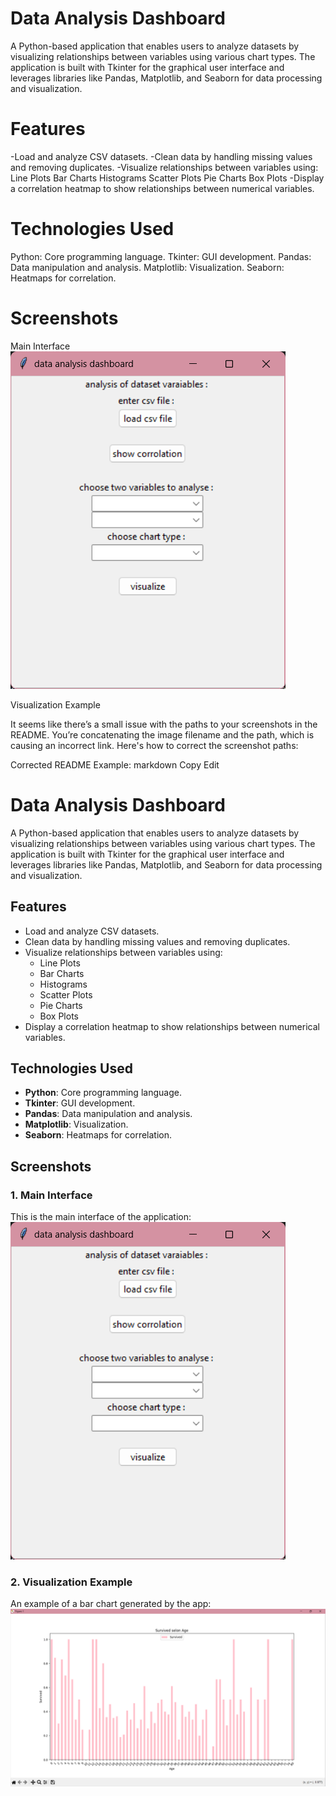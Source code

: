 # Data Analysis Dashboard

A Python-based application that enables users to analyze datasets by visualizing relationships between variables using various chart types. The application is built with Tkinter for the graphical user interface and leverages libraries like Pandas, Matplotlib, and Seaborn for data processing and visualization.

# Features

-Load and analyze CSV datasets.
-Clean data by handling missing values and removing duplicates.
-Visualize relationships between variables using:
    Line Plots
    Bar Charts
    Histograms
    Scatter Plots
    Pie Charts
    Box Plots
-Display a correlation heatmap to show relationships between numerical variables.

# Technologies Used

Python: Core programming language.
Tkinter: GUI development.
Pandas: Data manipulation and analysis.
Matplotlib: Visualization.
Seaborn: Heatmaps for correlation.

# Screenshots

Main Interface
![Main Interface](screenshots/main_interface.png)

Visualization Example

It seems like there’s a small issue with the paths to your screenshots in the README. You’re concatenating the image filename and the path, which is causing an incorrect link. Here's how to correct the screenshot paths:

Corrected README Example:
markdown
Copy
Edit
# Data Analysis Dashboard

A Python-based application that enables users to analyze datasets by visualizing relationships between variables using various chart types. The application is built with Tkinter for the graphical user interface and leverages libraries like Pandas, Matplotlib, and Seaborn for data processing and visualization.

## Features

- Load and analyze CSV datasets.
- Clean data by handling missing values and removing duplicates.
- Visualize relationships between variables using:
  - Line Plots
  - Bar Charts
  - Histograms
  - Scatter Plots
  - Pie Charts
  - Box Plots
- Display a correlation heatmap to show relationships between numerical variables.

## Technologies Used

- **Python**: Core programming language.
- **Tkinter**: GUI development.
- **Pandas**: Data manipulation and analysis.
- **Matplotlib**: Visualization.
- **Seaborn**: Heatmaps for correlation.

## Screenshots

### 1. Main Interface
This is the main interface of the application:
![Main Interface](screenshots/main_interface.png)

### 2. Visualization Example
An example of a bar chart generated by the app:
![Bar Chart Example](screenshots/bar_chart_example.png)